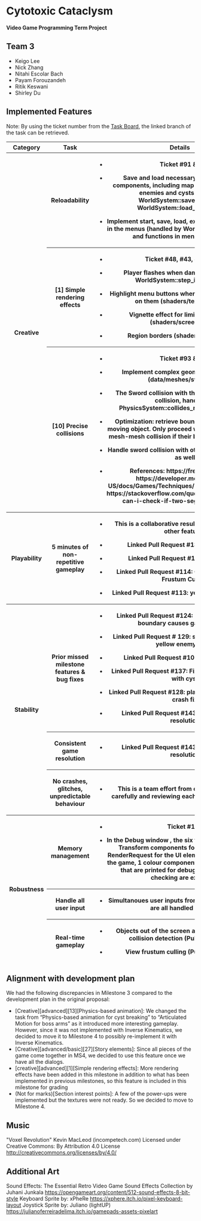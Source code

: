 # Cytotoxic Cataclysm
**Video Game Programming Term Project**

## Team 3
- Keigo Lee
- Nick Zhang
- Nitahi Escolar Bach
- Payam Forouzandeh
- Ritik Keswani
- Shirley Du

## Implemented Features
Note: By using the ticket number from the [<u>Task
Board</u>](https://github.students.cs.ubc.ca/orgs/CPSC427-2023W-T1/projects/3/views/1),
the linked branch of the task can be retrieved.
<table>
	<colgroup>
		<col style="width: 15%" />
		<col style="width: 25%" />
		<col style="width: 59%" />
	</colgroup>
	<thead>
		<tr class="header">
			<th><strong>Category</strong></th>
			<th><strong>Task</strong></th>
			<th><strong>Details</strong></th>
		</tr>
		<tr>
			<th rowspan="3">Creative</th>
			<th>
			<p>Reloadability</p>
			</th>
			<th><ul>
			<li>
			<p>Ticket #91 & #43</p>
			</li>
			<li>
			<p>Save and load necessary game states and components, including map regions, player state, enemies and cysts (handled by WorldSystem::save_game() and WorldSystem::load_game(), etc.)</p>
			<li>
			<p>Implement start, save, load, exit, mute/unmute sound in the menus (handled by WorldSystem::step_menu() and functions in menu_system.cpp)</p>
			</li>
			</th>
		</tr>
		<tr>
			<th>
			<p>[1] Simple rendering effects </p>
			</th>
			<th><ul>
			<li>
			<p>Ticket #48, #43, #131, #19</p>
			</li>
			<li>
			<p>Player flashes when damaged (handled in WorldSystem::step_invincibility())</p>
			</li>
			<li>
			<p>Highlight menu buttons when mouse cursor hovers on them  (shaders/textured.fs.glsl)</p>
			</li>
			<li>
			<p>Vignette effect for limit fov cyst effect  (shaders/screen.fs.glsl)</p>
			</li>
			<li>
			<p>Region borders (shaders/region.fs.glsl)</p>
			</li>
			</th>
		</tr>
		<tr>
			<th>
			<p>[10] Precise collisions</p>
			</th>
			<th><ul>
			<li>
			<p>Ticket #93 & #94</p>
			</li>
			<li>
			<p>Implement complex geometry of the sword (data/meshes/sword.obj)</p>
			</li>
			<li>
			<p>The Sword collision with the boss (mesh-mesh collision, handled by PhysicsSystem::collides_mesh_with_mesh())</p>
			</li>
			<li>
			<p>Optimization: retrieve bounding boxes for every moving object. Only proceed with the circle-mesh or mesh-mesh collision if their bounding boxes collide</p>
			</li>
			<li>
			<p>Handle sword collision with other enemies and cysts as well</p>
			</li>
			<li>
			<p>References: https://freesvg.org/tachi; https://developer.mozilla.org/en-US/docs/Games/Techniques/3D_collision_detection; https://stackoverflow.com/questions/3838329/how-can-i-check-if-two-segments-intersect.</p>
			</li>
			</ul>
			</th>
		</tr>
		<tr>
			<th rowspan="1">Playability</th>
			<th>
			<p>5 minutes of non-repetitive gameplay</p>
			</th>
			<th><ul>
			<li>
			<p>This is a collaborative result from completing all other features</p>
			</li>
			<li>
			<p>Linked Pull Request #133: second boss</p>
			</li>
			<li>
			<p>Linked Pull Request #131: Cyst Effects</p>
			</li>
			<li>
			<p>Linked Pull Request #114: Cysts WIP and View Frustum Culling</p>
			</li>
			<li>
			<p>Linked Pull Request #113: yellow enemy shooting</p>
			</li>
			</ul>
			</th>
		</tr>
		<tr>
			<th rowspan="3">Stability</th>
			<th>
			<p>Prior missed milestone features & bug fixes</p>
			</th>
			<th><ul>
			<li>
			<p>Linked Pull Request #124: Player collision with boundary causes game to crash</p>
			</li>
			<li>
			<p>Linked Pull Request # 129:  sprite order and flash; yellow enemy crash</p>
			</li>
			<li>
			<p>Linked Pull Request #107: fix all warnings</p>
			</li>
			<li>
			<p>Linked Pull Request #137: Fix enemy bullet collide with cyst</p>
			</li>
			<li>
			<p>Linked Pull Request #128: player collision boundary crash fix</p>
			</li>
			<li>
			<p>Linked Pull Request #143: consistent game resolution</p>
			</li>
			</ul>
			</th>
		</tr>
		<tr class="odd">
			<th>
			<p>Consistent game resolution</p>
			</th>
			<th><ul>
			<li>
			<p>Linked Pull Request #143: consistent game resolution</p>
			</li>
		</tr>
		<tr class="odd">
			<th>
			<p>No crashes, glitches, unpredictable behaviour</p>
			</th>
			<th><ul>
			<li>
			<p>This is a team effort from completing all tasks carefully and reviewing each other's pull requests</p>
			</li>
			</ul>
			</th>
		</tr>
		<tr>
			<th rowspan="3">Robustness</th>
			<th>Memory management</th>
			<th><ul>
			<li>
			<p>Ticket #100</p>
			</li>
			<li>
			<p>In the Debug window , the six types of components(8 Transform components for the UI elements, 8 RenderRequest for the UI elements, 1 ScreenState of the game, 1 colour component, 6 Regions, 1 Camera) that are printed for debugging/memory leak checking are expected.</p>
			</li>
			</ul>
			</th>
		</tr>
		<tr>
			<th>Handle all user input</th>
			<th><ul>
			<li>
			<p>Simultanoues user inputs from keyboard and mouse are all handled properly</p>
			</li>
			</ul>
			</th>
		</tr>
		<tr>
			<th>Real-time gameplay</th>
			<th><ul>
			<li>
			<p>Objects out of the screen are factored out from collision detection (Pull request #112)</p>
			</li>
			<li>
			<p>View frustum culling (Pull request #114)</p>
			</li>
			</ul>
			</th>
		</tr>
	</thead>
</table>

## Alignment with development plan
We had the following discrepancies in Milestone 3 compared to the development plan in the original proposal:
* [Creative][advanced][13][Physics-based animation]: We changed the task from “Physics-based animation for cyst breaking” to “Articulated Motion for boss arms” as it introduced more interesting gameplay. However, since it was not implemented with Inverse Kinematics, we decided to move it to Milestone 4 to possibly re-implement it with Inverse Kinematics.
* [Creative][advanced/basic][27][Story elements]: Since all pieces of the game come together in MS4, we decided to use this feature once we have all the dialogs.
* [creative][advanced][1][Simple rendering effects]: More rendering effects have been added in this milestone in addition to what has been implemented in previous milestones, so this feature is included in this milestone for grading
* (Not for marks)[Section interest points]: A few of the power-ups were implemented but the textures were not ready. So we decided to move to Milestone 4.



## Music
"Voxel Revolution" Kevin MacLeod (incompetech.com)
Licensed under Creative Commons: By Attribution 4.0 License
http://creativecommons.org/licenses/by/4.0/

## Additional Art 
Sound Effects: The Essential Retro Video Game Sound Effects Collection by Juhani Junkala
https://opengameart.org/content/512-sound-effects-8-bit-style
Keyboard Sprite by: xPheRe
https://xphere.itch.io/pixel-keyboard-layout
Joystick Sprite by: Juliano (lightUP)
https://julianoferreiradelima.itch.io/gamepads-assets-pixelart